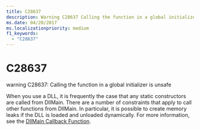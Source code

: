 ```yaml
---
title: C28637
description: Warning C28637 Calling the function in a global initializer is unsafe.
ms.date: 04/20/2017
ms.localizationpriority: medium 
f1_keywords: 
  - "C28637"
---
```


# C28637


warning C28637: Calling the function in a global initializer is unsafe

When you use a DLL, it is frequently the case that any static constructors are called from DllMain. There are a number of constraints that apply to call other functions from DllMain. In particular, it is possible to create memory leaks if the DLL is loaded and unloaded dynamically. For more information, see the [DllMain Callback Function](/windows/win32/dlls/dllmain).

 

